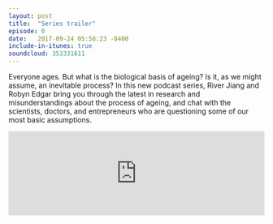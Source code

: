 ```yaml
---
layout: post
title:  "Series trailer"
episode: 0
date:   2017-09-24 05:58:23 -0400
include-in-itunes: true
soundcloud: 353331611
---
```


Everyone ages. But what is the biological basis of ageing? Is it, as we might assume, an inevitable process? In this new podcast series, River Jiang and Robyn Edgar bring you through the latest in research and misunderstandings about the process of ageing, and chat with the scientists, doctors, and entrepreneurs who are questioning some of our most basic assumptions.


<iframe width="100%" height="166" scrolling="no" frameborder="no" src="https://w.soundcloud.com/player/?url=https%3A//api.soundcloud.com/tracks/353331611&amp;color=%23ff5500&amp;auto_play=false&amp;hide_related=false&amp;show_comments=true&amp;show_user=true&amp;show_reposts=false&amp;show_teaser=true"></iframe>
